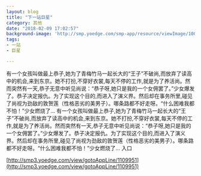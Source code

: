 ```yaml
---
layout: blog
title: "下一站巨星"
category: 其他
date: "2018-02-09 17:02:57"
background-image: 'http://smp.yoedge.com/smp-app/resource/viewImage/1002264appline.png'
tags:
- 一站
- 巨星

---
```

有一个女孩叫做最上恭子,她为了青梅竹马一起长大的“王子”不破尚,而放弃了读高中的机会,来到东京。她不打扮,不穿好衣裳,每天不停的工作,就是为了养活尚。然而突然有一天,恭子无意中听见尚说：“恭子呀,她只是我的一个女佣罢了。”少女爆发了。恭子决定报仇。为了实现这个目的,而进入了演义界。然后却在事务所里,碰见了尚视为劲敌的敦贺莲（性格恶劣的美男子）。哪条路都不好走呀。“什么困难我都不怕！”少女燃烧了…
有一个女孩叫做最上恭子,她为了青梅竹马一起长大的“王子”不破尚,而放弃了读高中的机会,来到东京。她不打扮,不穿好衣裳,每天不停的工作,就是为了养活尚。然而突然有一天,恭子无意中听见尚说：“恭子呀,她只是我的一个女佣罢了。”少女爆发了。恭子决定报仇。为了实现这个目的,而进入了演义界。然后却在事务所里,碰见了尚视为劲敌的敦贺莲（性格恶劣的美男子）。哪条路都不好走呀。“什么困难我都不怕！”少女燃烧了…
入口

[http://smp3.yoedge.com/view/gotoAppLine/1109951](http://smp3.yoedge.com/view/gotoAppLine/1109951)

        
